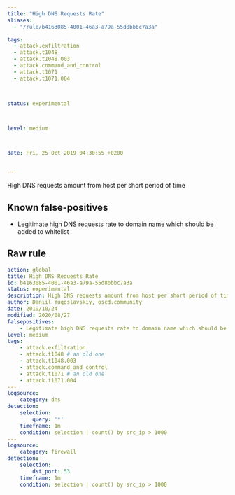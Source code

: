 ```yaml
---
title: "High DNS Requests Rate"
aliases:
  - "/rule/b4163085-4001-46a3-a79a-55d8bbbc7a3a"

tags:
  - attack.exfiltration
  - attack.t1048
  - attack.t1048.003
  - attack.command_and_control
  - attack.t1071
  - attack.t1071.004



status: experimental



level: medium



date: Fri, 25 Oct 2019 04:30:55 +0200


---
```


High DNS requests amount from host per short period of time

<!--more-->


## Known false-positives

* Legitimate high DNS requests rate to domain name which should be added to whitelist




## Raw rule
```yaml
action: global
title: High DNS Requests Rate
id: b4163085-4001-46a3-a79a-55d8bbbc7a3a
status: experimental
description: High DNS requests amount from host per short period of time
author: Daniil Yugoslavskiy, oscd.community
date: 2019/10/24
modified: 2020/08/27
falsepositives:
    - Legitimate high DNS requests rate to domain name which should be added to whitelist
level: medium
tags:
    - attack.exfiltration
    - attack.t1048 # an old one
    - attack.t1048.003
    - attack.command_and_control
    - attack.t1071 # an old one
    - attack.t1071.004
---
logsource:
    category: dns
detection:
    selection:
        query: '*'
    timeframe: 1m
    condition: selection | count() by src_ip > 1000
---
logsource:
    category: firewall
detection:
    selection:    
        dst_port: 53
    timeframe: 1m
    condition: selection | count() by src_ip > 1000

```

